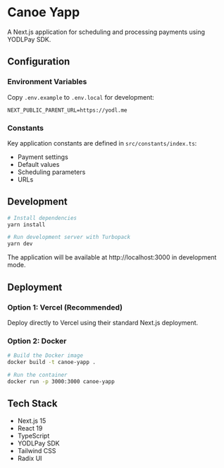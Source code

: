 # Canoe Yapp

A Next.js application for scheduling and processing payments using YODLPay SDK.

## Configuration

### Environment Variables

Copy `.env.example` to `.env.local` for development:

```
NEXT_PUBLIC_PARENT_URL=https://yodl.me
```

### Constants

Key application constants are defined in `src/constants/index.ts`:

- Payment settings
- Default values
- Scheduling parameters
- URLs

## Development

```bash
# Install dependencies
yarn install

# Run development server with Turbopack
yarn dev
```

The application will be available at http://localhost:3000 in development mode.

## Deployment

### Option 1: Vercel (Recommended)

Deploy directly to Vercel using their standard Next.js deployment.

### Option 2: Docker

```bash
# Build the Docker image
docker build -t canoe-yapp .

# Run the container
docker run -p 3000:3000 canoe-yapp
```

## Tech Stack

- Next.js 15
- React 19
- TypeScript
- YODLPay SDK
- Tailwind CSS
- Radix UI
